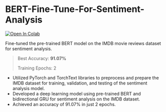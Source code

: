 # BERT-Fine-Tune-For-Sentiment-Analysis 
[![Open In Colab](https://colab.research.google.com/assets/colab-badge.svg)](https://colab.research.google.com/drive/1Cfd-_O66iJlxaeLsrgViE3cbf9K9mRJm?usp=sharing)

Fine-tuned the pre-trained BERT model on the IMDB movie reviews dataset for sentiment analysis.

> Best Accuracy: **91.07%**
> 
> Training Epochs: 2

- Utilized PyTorch and TorchText libraries to preprocess and prepare the IMDB dataset for training, validation, and testing of the sentiment analysis model.
- Developed a deep learning model using pre-trained BERT and bidirectional GRU for sentiment analysis on the IMDB dataset.
- Achieved an accuracy of 91.07% in just 2 epochs.
